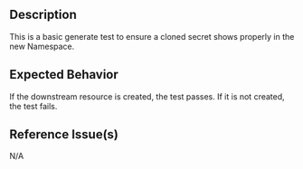 ## Description

This is a basic generate test to ensure a cloned secret shows properly in the new Namespace.

## Expected Behavior

If the downstream resource is created, the test passes. If it is not created, the test fails.

## Reference Issue(s)

N/A